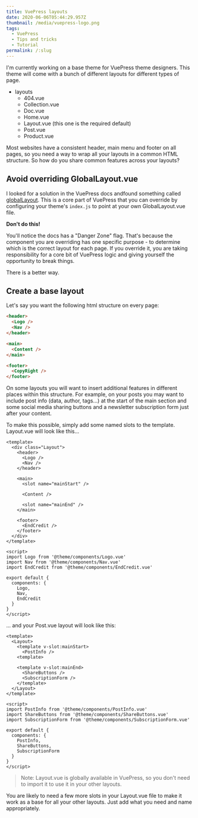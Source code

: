 ```yaml
---
title: VuePress layouts
date: 2020-06-06T05:44:29.957Z
thumbnail: /media/vuepress-logo.png
tags:
  - VuePress
  - Tips and tricks
  - Tutorial
permalink: /:slug
---
```

I'm currently working on a base theme for VuePress theme designers. This theme will come with a bunch of different layouts for different types of page.

- layouts
  - 404.vue
  - Collection.vue
  - Doc.vue
  - Home.vue
  - Layout.vue (this one is the required default)
  - Post.vue
  - Product.vue

Most websites have a consistent header, main menu and footer on all pages, so you need a way to wrap all your layouts in a common HTML structure. So how do you share common features across your layouts?

## Avoid overriding GlobalLayout.vue

I looked for a solution in the VuePress docs andfound something called [globalLayout](https://vuepress.vuejs.org/theme/option-api.html#globallayout). This is a core part of VuePress that you can override by configuring your theme's `index.js` to point at your own GlobalLayout.vue file.

**Don't do this!**

You'll notice the docs has a "Danger Zone" flag. That's because the component you are overriding has one specific purpose - to determine which is the correct layout for each page. If you override it, you are taking responsibility for a core bit of VuePress logic and giving yourself the opportunity to break things.

There is a better way.

## Create a base layout

Let's say you want the following html structure on every page:

``` html
<header>
  <Logo />
  <Nav />
</header>

<main>
  <Content />
</main>

<footer>
  <CopyRight />
</footer>
```

On some layouts you will want to insert additional features in different places within this structure. For example, on your posts you may want to include post info (data, author, tags...) at the start of the main section and some social media sharing buttons and a newsletter subscription form just after your content.

To make this possible, simply add some named slots to the template. Layout.vue will look like this...

``` vue
<template>
  <div class="Layout">
    <header>
      <Logo />
      <Nav />
    </header>

    <main>
      <slot name="mainStart" />

      <Content />

      <slot name="mainEnd" />
    </main>

    <footer>
      <EndCredit />
    </footer>
  </div>
</template>

<script>
import Logo from '@theme/components/Logo.vue'
import Nav from '@theme/components/Nav.vue'
import EndCredit from '@theme/components/EndCredit.vue'

export default {
  components: {
    Logo,
    Nav,
    EndCredit
  }
}
</script>
```

... and your Post.vue layout will look like this:


``` vue
<template>
  <Layout>
    <template v-slot:mainStart>
      <PostInfo />
    <template>

    <template v-slot:mainEnd>
      <ShareButtons />
      <SubscriptionForm />
    </template>
  </Layout>
</template>

<script>
import PostInfo from '@theme/components/PostInfo.vue'
import ShareButtons from '@theme/components/ShareButtons.vue'
import SubscriptionForm from '@theme/components/SubscriptionForm.vue'

export default {
  components: {
    PostInfo,
    ShareButtons,
    SubscriptionForm
  }
}
</script>
```

> Note: Layout.vue is globally available in VuePress, so you don't need to import it to use it in your other layouts.

You are likely to need a few more slots in your Layout.vue file to make it work as a base for all your other layouts. Just add what you need and name appropriately.
